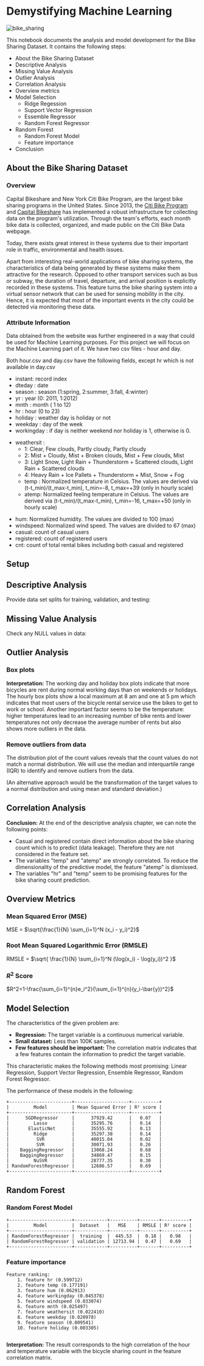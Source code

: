 
# Demystifying Machine Learning 

![bike_sharing](Images/citi-bike-station-bikes.jpg)


This notebook documents the analysis and model development for the Bike Sharing Dataset. It contains the following steps:

- About the Bike Sharing Dataset
- Descriptive Analysis
- Missing Value Analysis
- Outlier Analysis
- Correlation Analysis
- Overview metrics
- Model Selection
    - Ridge Regession
    - Support Vector Regression
    - Essemble Regressor
    - Random Forest Regressor
- Random Forest
    - Random Forest Model
    - Feature importance
- Conclusion

## About the Bike Sharing Dataset

### Overview

Capital Bikeshare and New York Citi Bike Program, are the largest bike sharing programs in the United States. 
Since 2013, the [Citi Bike Program](https://www.citibikenyc.com/system-data) and [Capital Bikeshare](https://www.capitalbikeshare.com/system-data) has implemented a robust infrastructure for collecting data on the program's utilization. Through the team's efforts, each month bike data is collected, organized, and made public on the Citi Bike Data webpage.

Today, there exists great interest in these systems due to their important role in traffic, environmental and health issues. 

Apart from interesting real-world applications of bike sharing systems, the characteristics of data being generated by these systems make them attractive for the research. Opposed to other transport services such as bus or subway, the duration of travel, departure, and arrival position is explicitly recorded in these systems. This feature turns the bike sharing system into a virtual sensor network that can be used for sensing mobility in the city. Hence, it is expected that most of the important events in the city could be detected via monitoring these data.

### Attribute Information

Data obtained from the website was further engineered in a way that could be used for Machine Learning purposes. For this project we will focus on the Machine Learning part of it.
We have two csv files - hour and day.

Both hour.csv and day.csv have the following fields, except hr which is not available in day.csv
- instant: record index
- dteday : date
- season : season (1:spring, 2:summer, 3:fall, 4:winter)
- yr : year (0: 2011, 1:2012)
- mnth : month ( 1 to 12)
- hr : hour (0 to 23)
- holiday : weather day is holiday or not 
- weekday : day of the week
- workingday : if day is neither weekend nor holiday is 1, otherwise is 0.
+ weathersit : 
    - 1: Clear, Few clouds, Partly cloudy, Partly cloudy
    - 2: Mist + Cloudy, Mist + Broken clouds, Mist + Few clouds, Mist
    - 3: Light Snow, Light Rain + Thunderstorm + Scattered clouds, Light Rain + Scattered clouds
    - 4: Heavy Rain + Ice Pallets + Thunderstorm + Mist, Snow + Fog
    - temp : Normalized temperature in Celsius. The values are derived via (t-t_min)/(t_max-t_min), t_min=-8, t_max=+39 (only in hourly scale)
    - atemp: Normalized feeling temperature in Celsius. The values are derived via (t-t_min)/(t_max-t_min), t_min=-16, t_max=+50 (only in hourly scale)
- hum: Normalized humidity. The values are divided to 100 (max)
- windspeed: Normalized wind speed. The values are divided to 67 (max)
- casual: count of casual users
- registered: count of registered users
- cnt: count of total rental bikes including both casual and registered

## Setup


## Descriptive Analysis

Provide data set splits for training, validation, and testing:


## Missing Value Analysis

Check any NULL values in data:

## Outlier Analysis

### Box plots


__Interpretation:__ The working day and holiday box plots indicate that more bicycles are rent during normal working days than on weekends or holidays. 
The hourly box plots show a local maximum at 8 am and one at 5 pm which indicates that most users of the bicycle rental service use the bikes to get to work or school. 
Another important factor seems to be the temperature: higher temperatures lead to an increasing number of bike rents and lower temperatures not only decrease the average number of rents but also shows more outliers in the data.

### Remove outliers from data

The distribution plot of the count values reveals that the count values do not match a normal distribution. We will use the median and interquartile range (IQR) to identify and remove outliers from the data. 

(An alternative approach would be the transformation of the target values to a normal distribution and using mean and standard deviation.)  


## Correlation Analysis


__Conclusion:__ At the end of the descriptive analysis chapter, we can note the following points:

- Casual and registered contain direct information about the bike sharing count which is to predict (data leakage). Therefore they are not considered in the feature set.
- The variables "temp" and "atemp" are strongly correlated. To reduce the dimensionality of the predictive model, the feature "atemp" is dismissed.
- The variables "hr" and "temp" seem to be promising features for the bike sharing count prediction.



## Overview Metrics

### Mean Squared Error (MSE)

MSE = $\sqrt{\frac{1}{N} \sum_{i=1}^N (x_i - y_i)^2}$

### Root Mean Squared Logarithmic Error (RMSLE)

RMSLE = $\sqrt{ \frac{1}{N} \sum_{i=1}^N (\log(x_i) - \log(y_i))^2 }$

### $R^2$ Score

$R^2=1-\frac{\sum_{i=1}^{n}e_i^2}{\sum_{i=1}^{n}(y_i-\bar{y})^2}$

## Model Selection

The characteristics of the given problem are:

- __Regression:__ The target variable is a continuous numerical variable.
- __Small dataset:__ Less than 100K samples.
- __Few features should be important:__ The correlation matrix indicates that a few features contain the information to predict the target variable.

This characteristic makes the following methods most promising: Linear Regression, Support Vector Regression, Ensemble Regressor, Random Forest Regressor.

The performance of these models in the following:

    +-----------------------+--------------------+----------+
    |         Model         | Mean Squared Error | R² score |
    +-----------------------+--------------------+----------+
    |      SGDRegressor     |      37929.42      |   0.07   |
    |         Lasso         |      35295.76      |   0.14   |
    |       ElasticNet      |      35555.92      |   0.13   |
    |         Ridge         |      35297.38      |   0.14   |
    |          SVR          |      40015.04      |   0.02   |
    |          SVR          |      30071.93      |   0.26   |
    |    BaggingRegressor   |      13068.24      |   0.68   |
    |    BaggingRegressor   |      34869.47      |   0.15   |
    |         NuSVR         |      28777.35      |   0.30   |
    | RandomForestRegressor |      12686.57      |   0.69   |
    +-----------------------+--------------------+----------+
    

## Random Forest

### Random Forest Model


    +-----------------------+------------+----------+-------+----------+
    |         Model         |  Dataset   |   MSE    | RMSLE | R² score |
    +-----------------------+------------+----------+-------+----------+
    | RandomForestRegressor |  training  |  445.53  |  0.18 |   0.98   |
    | RandomForestRegressor | validation | 12713.94 |  0.47 |   0.69   |
    +-----------------------+------------+----------+-------+----------+
    




### Feature importance

```
Feature ranking:
    1. feature hr (0.599712)
    2. feature temp (0.177191)
    3. feature hum (0.062913)
    4. feature workingday (0.045378)
    5. feature windspeed (0.033074)
    6. feature mnth (0.025497)
    7. feature weathersit (0.022410)
    8. feature weekday (0.020978)
    9. feature season (0.009541)
    10. feature holiday (0.003305)
    
```
__Interpretation:__ The result corresponds to the high correlation of the hour and temperature variable with the bicycle sharing count in the feature correlation matrix.



